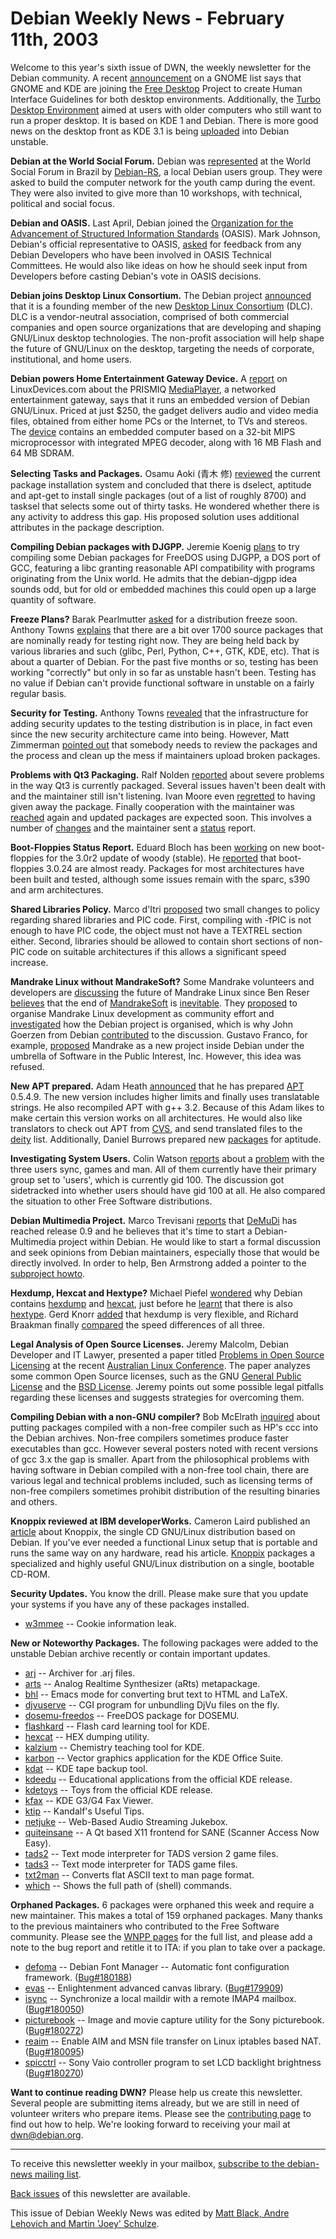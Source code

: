 
Debian Weekly News - February 11th, 2003
========================================


Welcome to this year's sixth issue of DWN, the weekly newsletter for the
Debian community. A recent [announcement](http://www.gnomedesktop.org/article.php?sid=908) on a
GNOME list says that GNOME and KDE are joining the [Free Desktop](http://www.freedesktop.org/) Project to create Human
Interface Guidelines for both desktop environments. Additionally, the [Turbo Desktop Environment](http://www.liniso.de/tde/) aimed at users
with older computers who still want to run a proper desktop. It is based on KDE 1
and Debian. There is more good news on the desktop front as KDE 3.1 is being [uploaded](https://lists.debian.org/debian-kde-0302/msg00188.html) into
Debian unstable.


**Debian at the World Social Forum.** Debian was [represented](http://fsm2003.softwarelivre.org/) at the
World Social Forum in Brazil
by [Debian-RS](http://www.debian-rs.org/), a local Debian users
group. They were asked to build the computer network for the
youth camp during the event. They
were also invited to give more than 10 workshops, with technical, political
and social focus.


**Debian and OASIS.** Last April, Debian joined the [Organization for the Advancement of
Structured Information Standards](http://www.oasis-open.org/) (OASIS). Mark Johnson, Debian's official
representative to OASIS, [asked](https://lists.debian.org/debian-devel-0302/msg00348.html) for
feedback from any Debian Developers who have been involved in OASIS Technical
Committees. He would also like ideas on how he should seek input from
Developers before casting Debian's vote in OASIS decisions.


**Debian joins Desktop Linux Consortium.** The Debian project
[announced](https://www.debian.org/News/2003/20030207) that it is a founding
member of the new [Desktop Linux
Consortium](http://www.desktoplinuxconsortium.org/) (DLC). DLC is a vendor-neutral
association, comprised of both commercial companies and open source
organizations that are developing and shaping GNU/Linux desktop technologies.
The non-profit association will help shape the future of GNU/Linux on the
desktop, targeting the needs of corporate, institutional, and home users.


**Debian powers Home Entertainment Gateway Device.** A [report](http://www.linuxdevices.com/articles/AT9943738185.html) on
LinuxDevices.com about the PRISMIQ [MediaPlayer](http://www.prismiq.com/products/), a networked
entertainment gateway, says that it runs an embedded version of Debian
GNU/Linux. Priced at just $250, the gadget delivers audio and video media
files, obtained from either home PCs or the Internet, to TVs and stereos. The
[device](http://www.prismiq.com/products/techspecs.htm) contains an
embedded computer based on a 32-bit MIPS microprocessor with integrated MPEG
decoder, along with 16 MB Flash and 64 MB SDRAM.


**Selecting Tasks and Packages.** Osamu Aoki (青木 修) [reviewed](https://lists.debian.org/debian-devel-0302/msg00273.html)
the current package installation system and concluded that there is dselect,
aptitude and apt-get to install single packages (out of a list of roughly
8700) and tasksel that selects some out of thirty tasks. He wondered whether
there is any activity to address this gap. His proposed solution uses additional
attributes in the package description.


**Compiling Debian packages with DJGPP.** Jeremie Koenig [plans](https://lists.debian.org/debian-devel-0302/msg00299.html) to
try compiling some Debian packages for FreeDOS using DJGPP, a DOS port of GCC,
featuring a libc granting reasonable API compatibility with programs
originating from the Unix world. He admits that the debian-djgpp idea sounds
odd, but for old or embedded machines this could open up a large quantity of
software.


**Freeze Plans?** Barak Pearlmutter [asked](https://lists.debian.org/debian-devel-0302/msg00302.html) for a
distribution freeze soon. Anthony Towns [explains](https://lists.debian.org/debian-devel-0302/msg00319.html)
that there are a bit over 1700 source packages that are nominally ready for
testing right now. They are being held back by various libraries and such
(glibc, Perl, Python, C++, GTK, KDE, etc). That is about a quarter of
Debian. For the past five months or so, testing has been working "correctly"
but only in so far as unstable hasn't been. Testing has no value if Debian
can't provide functional software in unstable on a fairly regular basis.


**Security for Testing.** Anthony Towns [revealed](https://lists.debian.org/debian-devel-0302/msg00359.html)
that the infrastructure for adding security updates to the testing
distribution is in place, in fact even since the new security architecture came
into being. However, Matt Zimmerman [pointed out](https://lists.debian.org/debian-devel-0302/msg00477.html)
that somebody needs to review the packages and the process and clean up the
mess if maintainers upload broken packages.


**Problems with Qt3 Packaging.** Ralf Nolden [reported](https://lists.debian.org/debian-devel-0302/msg00329.html)
about severe problems in the way Qt3 is currently packaged. Several issues
haven't been dealt with and the maintainer still isn't listening. Ivan Moore even [regretted](https://lists.debian.org/debian-devel-0302/msg00330.html)
to having given away the package. Finally cooperation with the maintainer was
[reached](https://lists.debian.org/debian-devel-0302/msg00450.html)
again and updated packages are expected soon. This involves a number of [changes](https://lists.debian.org/debian-kde-0302/msg00281.html) and
the maintainer sent a [status](https://lists.debian.org/debian-devel-0302/msg00527.html)
report.


**Boot-Floppies Status Report.** Eduard Bloch has been [working](https://lists.debian.org/debian-boot-0212/msg00798.html) on
new boot-floppies for the 3.0r2 update of woody (stable). He [reported](https://lists.debian.org/debian-boot-0302/msg00178.html)
that boot-floppies 3.0.24 are almost ready. Packages for most architectures
have been built and tested, although some issues remain with the sparc, s390
and arm architectures.


**Shared Libraries Policy.** Marco d'Itri [proposed](https://lists.debian.org/debian-policy-0302/msg00046.html)
two small changes to policy regarding shared libraries and PIC code. First,
compiling with -fPIC is not enough to have PIC code, the object must not have
a TEXTREL section either. Second, libraries should be allowed to contain
short sections of non-PIC code on suitable architectures if this allows a
significant speed increase.


**Mandrake Linux without MandrakeSoft?** Some Mandrake
volunteers and developers are [discussing](http://www.mail-archive.com/cooker@linux-mandrake.com/msg90098.html) the future of Mandrake Linux since Ben Reser [believes](http://archives.mandrakelinux.com/cooker/2003-01/msg03850.php) that the end of [MandrakeSoft](http://www.mandrakesoft.com/) is [inevitable](http://ben.reser.org/rants/invisible.cgi?month=01&day=15&year=2003&t=00). They [proposed](http://archives.mandrakelinux.com/cooker/2003-01/msg04630.php) to organise Mandrake Linux development as community effort and [investigated](http://www.mail-archive.com/cooker@linux-mandrake.com/msg90243.html) how the Debian project is organised, which is why John
Goerzen from Debian [contributed](http://www.mail-archive.com/cooker@linux-mandrake.com/msg90522.html) to the discussion. Gustavo Franco, for example, [proposed](http://www.mail-archive.com/cooker@linux-mandrake.com/msg90668.html) Mandrake as a new project inside Debian under the umbrella of
Software in the Public Interest, Inc. However, this idea was refused.


**New APT prepared.** Adam Heath [announced](https://lists.debian.org/debian-devel-0302/msg00534.html)
that he has prepared [APT](https://people.debian.org/~doogie/apt/)
0.5.4.9. The new version includes higher limits and finally uses translatable
strings. He also recompiled APT with g++ 3.2. Because of this Adam likes to
make certain this version works on all architectures. He would also like
translators to check out APT from [CVS](http://cvs.debian.org/apt/po/?cvsroot=APT+%28%2Fcvs%2Fdeity%29),
and send translated files to the [deity](https://lists.debian.org/deity/) list. Additionally, Daniel Burrows prepared new [packages](https://people.debian.org/~dburrows/aptitude/) for aptitude.


**Investigating System Users.** Colin Watson [reports](https://lists.debian.org/debian-devel-0302/msg00557.html)
about a [problem](https://bugs.debian.org/25882) with the three
users sync, games and man. All of them currently have their primary group
set to 'users', which is currently gid 100. The discussion got sidetracked
into whether users should have gid 100 at all. He also compared the situation
to other Free Software distributions.


**Debian Multimedia Project.** Marco Trevisani [reports](https://lists.debian.org/debian-devel-0302/msg00567.html)
that [DeMuDi](http://www.demudi.org/) has reached release 0.9
and he believes that it's time to start a Debian-Multimedia project within
Debian. He would like to start a formal discussion and seek opinions from
Debian maintainers, especially those that would be directly
involved. In order to help, Ben Armstrong added a pointer to the [subproject
howto](https://people.debian.org/~synrg/subproject-howto.html/).


**Hexdump, Hexcat and Hextype?** Michael Piefel [wondered](https://lists.debian.org/debian-devel-0302/msg00605.html)
why Debian contains [hexdump](https://packages.debian.org/bsdmainutils) and [hexcat](https://packages.debian.org/hexcat), just
before he [learnt](https://lists.debian.org/debian-devel-0302/msg00610.html) that
there is also [hextype](https://packages.debian.org/hextype). Gerd
Knorr [added](https://lists.debian.org/debian-devel-0302/msg00626.html) that hexdump is very flexible, and Richard Braakman finally [compared](https://lists.debian.org/debian-devel-0302/msg00628.html)
the speed differences of all three.


**Legal Analysis of Open Source Licenses.** Jeremy Malcolm,
Debian Developer and IT Lawyer, presented a paper titled [Problems in Open
Source Licensing](http://www.ilaw.com.au/public/licencearticle.html) at the recent [Australian
Linux Conference](http://www.linux.conf.au/). The paper analyzes some common Open Source licenses,
such as the GNU [General Public
License](http://www.fsf.org/licenses/gpl.html) and the [BSD License](http://www.xfree86.org/3.3.6/COPYRIGHT2.html#5). Jeremy
points out some possible legal pitfalls regarding these licenses and suggests
strategies for overcoming them.


**Compiling Debian with a non-GNU compiler?** Bob McElrath [inquired](https://lists.debian.org/debian-alpha-0302/msg00011.html)
about putting packages compiled with a non-free compiler such as HP's ccc into
the Debian archives. Non-free compilers sometimes produce faster executables
than gcc. However several posters noted with recent versions of gcc 3.x the gap
is smaller. Apart from the philosophical problems with having software in
Debian compiled with a non-free tool chain, there are various legal and
technical problems included, such as licensing terms of non-free compilers sometimes
prohibit distribution of the resulting binaries and others.


**Knoppix reviewed at IBM developerWorks.** Cameron Laird
published an [article](http://www-106.ibm.com/developerworks/linux/library/l-knopp.html?ca=dgr-lnxw83Knoppix) about Knoppix, the single CD GNU/Linux distribution based on Debian. If you've ever
needed a functional Linux setup that is portable and runs the same way on any
hardware, read his article. [Knoppix](http://www.knopper.net/knoppix/) packages a specialized and highly useful GNU/Linux distribution on
a single, bootable CD-ROM.


**Security Updates.** You know the drill. Please make sure
that you update your systems if you have any of these packages installed.


* [w3mmee](https://www.debian.org/security/2003/dsa-249) --
 Cookie information leak.


**New or Noteworthy Packages.** The following
packages were added to the unstable Debian archive recently or contain
important updates.


* [arj](https://packages.debian.org/unstable/utils/arj)
 -- Archiver for .arj files.
* [arts](https://packages.debian.org/unstable/sound/arts)
 -- Analog Realtime Synthesizer (aRts) metapackage.
* [bhl](https://packages.debian.org/unstable/editors/bhl)
 -- Emacs mode for converting brut text to HTML and LaTeX.
* [djvuserve](https://packages.debian.org/unstable/web/djvuserve)
 -- CGI program for unbundling DjVu files on the fly.
* [dosemu-freedos](https://packages.debian.org/unstable/otherosfs/dosemu-freedos)
 -- FreeDOS package for DOSEMU.
* [flashkard](https://packages.debian.org/unstable/x11/flashkard)
 -- Flash card learning tool for KDE.
* [hexcat](https://packages.debian.org/unstable/utils/hexcat)
 -- HEX dumping utility.
* [kalzium](https://packages.debian.org/unstable/science/kalzium)
 -- Chemistry teaching tool for KDE.
* [karbon](https://packages.debian.org/unstable/graphics/karbon)
 -- Vector graphics application for the KDE Office Suite.
* [kdat](https://packages.debian.org/unstable/admin/kdat)
 -- KDE tape backup tool.
* [kdeedu](https://packages.debian.org/unstable/x11/kdeedu)
 -- Educational applications from the official KDE release.
* [kdetoys](https://packages.debian.org/unstable/games/kdetoys)
 -- Toys from the official KDE release.
* [kfax](https://packages.debian.org/unstable/graphics/kfax)
 -- KDE G3/G4 Fax Viewer.
* [ktip](https://packages.debian.org/unstable/utils/ktip)
 -- Kandalf's Useful Tips.
* [netjuke](https://packages.debian.org/unstable/web/netjuke)
 -- Web-Based Audio Streaming Jukebox.
* [quiteinsane](https://packages.debian.org/unstable/graphics/quiteinsane)
 -- A Qt based X11 frontend for SANE (Scanner Access Now Easy).
* [tads2](https://packages.debian.org/unstable/games/tads2)
 -- Text mode interpreter for TADS version 2 game files.
* [tads3](https://packages.debian.org/unstable/games/tads3)
 -- Text mode interpreter for TADS game files.
* [txt2man](https://packages.debian.org/unstable/text/txt2man)
 -- Converts flat ASCII text to man page format.
* [which](https://packages.debian.org/unstable/utils/which)
 -- Shows the full path of (shell) commands.


**Orphaned Packages.** 6 packages were orphaned this week and
require a new maintainer. This makes a total of 159 orphaned packages. Many
thanks to the previous maintainers who contributed to the Free Software
community. Please see the [WNPP pages](https://www.debian.org/devel/wnpp/) for
the full list, and please add a note to the bug report and retitle it to ITA:
if you plan to take over a package.


* [defoma](https://packages.debian.org/unstable/admin/defoma)
 -- Debian Font Manager -- Automatic font configuration framework.
 ([Bug#180188](https://bugs.debian.org/180188))
* [evas](https://packages.debian.org/unstable/libs/libevas0)
 -- Enlightenment advanced canvas library.
 ([Bug#179909](https://bugs.debian.org/179909))
* [isync](https://packages.debian.org/unstable/non-us/isync)
 -- Synchronize a local maildir with a remote IMAP4 mailbox.
 ([Bug#180050](https://bugs.debian.org/180050))
* [picturebook](https://packages.debian.org/unstable/graphics/picturebook)
 -- Image and movie capture utility for the Sony picturebook.
 ([Bug#180272](https://bugs.debian.org/180272))
* [reaim](https://packages.debian.org/unstable/net/reaim)
 -- Enable AIM and MSN file transfer on Linux iptables based NAT.
 ([Bug#180095](https://bugs.debian.org/180095))
* [spicctrl](https://packages.debian.org/unstable/utils/spicctrl)
 -- Sony Vaio controller program to set LCD backlight brightness
 ([Bug#180270](https://bugs.debian.org/180270))


**Want to continue reading DWN?** Please help us create this
newsletter. Several people are submitting items already, but we are
still in need of volunteer writers who prepare items.
Please see the [contributing
page](https://www.debian.org/News/weekly/contributing) to find out how to help. We're looking forward to receiving your
mail at [dwn@debian.org](mailto:dwn@debian.org).




---



 To receive this newsletter weekly in your mailbox, [subscribe to the debian-news mailing list](https://lists.debian.org/debian-news/).



[Back issues](https://www.debian.org/News/weekly/) of this newsletter are available.



This issue of Debian Weekly News was edited by [Matt Black, Andre Lehovich and Martin 'Joey' Schulze](mailto:dwn@debian.org).




